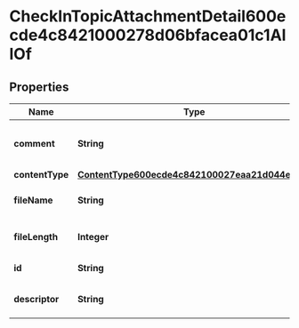 

# CheckInTopicAttachmentDetail600ecde4c8421000278d06bfacea01c1AllOf


## Properties

| Name | Type | Description | Notes |
|------------ | ------------- | ------------- | -------------|
|**comment** | **String** | Returns comment for the Attachment |  [optional] |
|**contentType** | [**ContentType600ecde4c842100027eaa21d044e01cf**](ContentType600ecde4c842100027eaa21d044e01cf.md) |  |  [optional] |
|**fileName** | **String** | File name of the attachment |  [optional] |
|**fileLength** | **Integer** | File length of the attachment |  [optional] |
|**id** | **String** | Id of the instance |  [optional] |
|**descriptor** | **String** | A preview of the instance |  [optional] |



